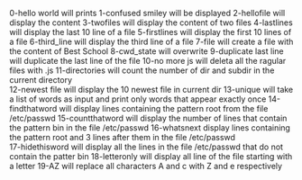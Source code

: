 0-hello world will prints
1-confused smiley will be displayed 
2-hellofile will display the content 
3-twofiles will display the content of two files
4-lastlines will display the last 10 line of a file
5-firstlines will display the first 10 lines of a file
6-third_line will display the third line of a file
7-file will create a file with the content of Best School
8-cwd_state will overwrite
9-duplicate last line will duplicate the last line of the file 
10-no more js will deleta all the ragular files with .js
11-directories will count the number of dir and subdir in the current directory  
12-newest file will display the 10 newest file in current dir 
13-unique will take a list of words as input and print only words that appear exactly once 
14-findthatword will display lines containing the pattern root from the file /etc/passwd 
15-countthatword will display the number of lines that contain the pattern bin in the file /etc/passwd 
16-whatsnext display lines containing the pattern root and 3 lines after them in the file /etc/passwd  
17-hidethisword will display all the lines in the file /etc/passwd that do not contain the patter bin 
18-letteronly will display all line of the file starting with a letter 
19-AZ will replace all characters A and c with Z and e respectively  
